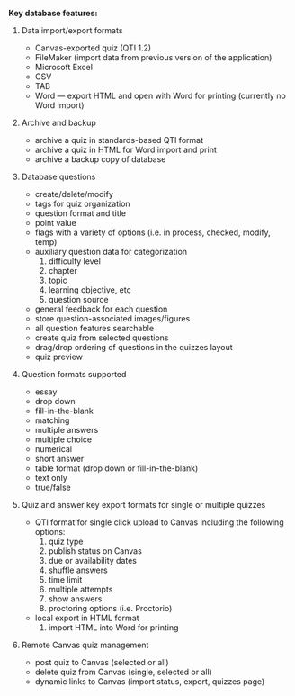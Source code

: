**Key database features:**

1. Data import/export formats
	* Canvas-exported quiz (QTI 1.2)
	* FileMaker (import data from previous version of the application)
	* Microsoft Excel
	* CSV
	* TAB
	* Word — export HTML and open with Word for printing (currently no Word import)

2. Archive and backup
	* archive a quiz in standards-based QTI format
	* archive a quiz in HTML for Word import and print
	* archive a backup copy of database

3. Database questions
	* create/delete/modify
	* tags for quiz organization
	* question format and title
	* point value
	* flags with a variety of options (i.e. in process, checked, modify, temp)
	* auxiliary question data for categorization
		1. difficulty level
		1. chapter
		2. topic
		3. learning objective, etc
		4. question source
	* general feedback for each question
	* store question-associated images/figures
	* all question features searchable
	* create quiz from selected questions
	* drag/drop ordering of questions in the quizzes layout
	* quiz preview

4. Question formats supported
	* essay
	* drop down
	* fill-in-the-blank
	* matching
	* multiple answers
	* multiple choice
	* numerical
	* short answer
	* table format (drop down or fill-in-the-blank)
	* text only
	* true/false

4. Quiz and answer key export formats for single or multiple quizzes
	* QTI format for single click upload to Canvas including the following options:
		1. quiz type
		2. publish status on Canvas
		2. due or availability dates
		3. shuffle answers
		4. time limit
		5. multiple attempts
		6. show answers
		7. proctoring options (i.e. Proctorio)
	* local export in HTML format
		1. import HTML into Word for printing

5. Remote Canvas quiz management
	* post quiz to Canvas (selected or all)
	* delete quiz from Canvas (single, selected or all)
	* dynamic links to Canvas (import status, export, quizzes page)


